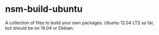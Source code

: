 # nsm-build-ubuntu

A collection of files to build your own packages. Ubuntu 12.04 LTS so far, but should be on 14.04 or Debian.
